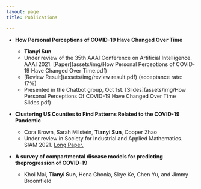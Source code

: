 ```yaml
---
layout: page
title: Publications

---
```

* **How Personal Perceptions of COVID-19 Have Changed Over Time** 
  * **Tianyi Sun**
  * Under review of the 35th AAAI Conference on Artificial Intelligence. AAAI 2021. [Paper](assets/img/How Personal Perceptions of COVID-19 Have Changed Over Time.pdf)
  * [Review Result](assets/img/review result.pdf) (acceptance rate: 17%) 
  * Presented in the Chatbot group, Oct 1st. [Slides](assets/img/How Personal Perceptions Of COVID-19 Have Changed Over Time Slides.pdf) 
 

* **Clustering US Counties to Find Patterns Related to the COVID-19 Pandemic** 
  * Cora Brown, Sarah Milstein, **Tianyi Sun**, Cooper Zhao
  * Under review in Society for Industrial and Applied Mathematics. SIAM 2021. [Long Paper.](assets/img/Clustering_write_up.pdf)

* **A survey of compartmental disease models for predicting theprogression of COVID-19**
  * Khoi Mai, **Tianyi Sun**, Hena Ghonia, Skye Ke, Chen Yu, and Jimmy Broomfield
